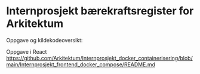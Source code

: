 # Internprosjekt bærekraftsregister for Arkitektum

Oppgave og kildekodeoversikt:

Oppgave i React
https://github.com/Arkitektum/Internprosjekt_docker_containerisering/blob/main/Internprosjekt_frontend_docker_compose/README.md

